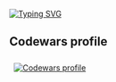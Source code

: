 [![Typing SVG](https://readme-typing-svg.demolab.com?font=Fira&pause=1000&color=03AC07&random=false&width=435&lines=Hi!%F0%9F%91%8B;I'm+software+engineer;Intersted+in+writing+code%F0%9F%92%BB;Hiking%F0%9F%A5%BE;Write+music(multi-instrumentalist)%F0%9F%8E%BC)](https://git.io/typing-svg)
## Codewars profile
<a href="https://www.codewars.com/users/debugger404">
  <img align="center" style="margin:0.5rem" src="https://www.codewars.com/users/debugger404/badges/large" alt="Codewars profile" />
</a>
